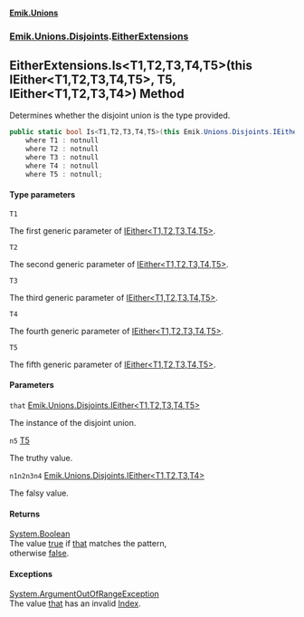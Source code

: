 #### [Emik.Unions](index.md 'index')
### [Emik.Unions.Disjoints](Emik.Unions.Disjoints.md 'Emik.Unions.Disjoints').[EitherExtensions](EitherExtensions.md 'Emik.Unions.Disjoints.EitherExtensions')

## EitherExtensions.Is<T1,T2,T3,T4,T5>(this IEither<T1,T2,T3,T4,T5>, T5, IEither<T1,T2,T3,T4>) Method

Determines whether the disjoint union is the type provided.

```csharp
public static bool Is<T1,T2,T3,T4,T5>(this Emik.Unions.Disjoints.IEither<T1,T2,T3,T4,T5> that, out T5? n5, out Emik.Unions.Disjoints.IEither<T1,T2,T3,T4>? n1n2n3n4)
    where T1 : notnull
    where T2 : notnull
    where T3 : notnull
    where T4 : notnull
    where T5 : notnull;
```
#### Type parameters

<a name='Emik.Unions.Disjoints.EitherExtensions.Is_T1,T2,T3,T4,T5_(thisEmik.Unions.Disjoints.IEither_T1,T2,T3,T4,T5_,T5,Emik.Unions.Disjoints.IEither_T1,T2,T3,T4_).T1'></a>

`T1`

The first generic parameter of [IEither&lt;T1,T2,T3,T4,T5&gt;](IEither{T1,T2,T3,T4,T5}.md 'Emik.Unions.Disjoints.IEither<T1,T2,T3,T4,T5>').

<a name='Emik.Unions.Disjoints.EitherExtensions.Is_T1,T2,T3,T4,T5_(thisEmik.Unions.Disjoints.IEither_T1,T2,T3,T4,T5_,T5,Emik.Unions.Disjoints.IEither_T1,T2,T3,T4_).T2'></a>

`T2`

The second generic parameter of [IEither&lt;T1,T2,T3,T4,T5&gt;](IEither{T1,T2,T3,T4,T5}.md 'Emik.Unions.Disjoints.IEither<T1,T2,T3,T4,T5>').

<a name='Emik.Unions.Disjoints.EitherExtensions.Is_T1,T2,T3,T4,T5_(thisEmik.Unions.Disjoints.IEither_T1,T2,T3,T4,T5_,T5,Emik.Unions.Disjoints.IEither_T1,T2,T3,T4_).T3'></a>

`T3`

The third generic parameter of [IEither&lt;T1,T2,T3,T4,T5&gt;](IEither{T1,T2,T3,T4,T5}.md 'Emik.Unions.Disjoints.IEither<T1,T2,T3,T4,T5>').

<a name='Emik.Unions.Disjoints.EitherExtensions.Is_T1,T2,T3,T4,T5_(thisEmik.Unions.Disjoints.IEither_T1,T2,T3,T4,T5_,T5,Emik.Unions.Disjoints.IEither_T1,T2,T3,T4_).T4'></a>

`T4`

The fourth generic parameter of [IEither&lt;T1,T2,T3,T4,T5&gt;](IEither{T1,T2,T3,T4,T5}.md 'Emik.Unions.Disjoints.IEither<T1,T2,T3,T4,T5>').

<a name='Emik.Unions.Disjoints.EitherExtensions.Is_T1,T2,T3,T4,T5_(thisEmik.Unions.Disjoints.IEither_T1,T2,T3,T4,T5_,T5,Emik.Unions.Disjoints.IEither_T1,T2,T3,T4_).T5'></a>

`T5`

The fifth generic parameter of [IEither&lt;T1,T2,T3,T4,T5&gt;](IEither{T1,T2,T3,T4,T5}.md 'Emik.Unions.Disjoints.IEither<T1,T2,T3,T4,T5>').
#### Parameters

<a name='Emik.Unions.Disjoints.EitherExtensions.Is_T1,T2,T3,T4,T5_(thisEmik.Unions.Disjoints.IEither_T1,T2,T3,T4,T5_,T5,Emik.Unions.Disjoints.IEither_T1,T2,T3,T4_).that'></a>

`that` [Emik.Unions.Disjoints.IEither&lt;](IEither{T1,T2,T3,T4,T5}.md 'Emik.Unions.Disjoints.IEither<T1,T2,T3,T4,T5>')[T1](EitherExtensions.Is{T1,T2,T3,T4,T5}(IEither{T1,T2,T3,T4,T5},T5&,IEither&{T1,T2,T3,T4}).md#Emik.Unions.Disjoints.EitherExtensions.Is_T1,T2,T3,T4,T5_(thisEmik.Unions.Disjoints.IEither_T1,T2,T3,T4,T5_,T5,Emik.Unions.Disjoints.IEither_T1,T2,T3,T4_).T1 'Emik.Unions.Disjoints.EitherExtensions.Is<T1,T2,T3,T4,T5>(this Emik.Unions.Disjoints.IEither<T1,T2,T3,T4,T5>, T5, Emik.Unions.Disjoints.IEither<T1,T2,T3,T4>).T1')[,](IEither{T1,T2,T3,T4,T5}.md 'Emik.Unions.Disjoints.IEither<T1,T2,T3,T4,T5>')[T2](EitherExtensions.Is{T1,T2,T3,T4,T5}(IEither{T1,T2,T3,T4,T5},T5&,IEither&{T1,T2,T3,T4}).md#Emik.Unions.Disjoints.EitherExtensions.Is_T1,T2,T3,T4,T5_(thisEmik.Unions.Disjoints.IEither_T1,T2,T3,T4,T5_,T5,Emik.Unions.Disjoints.IEither_T1,T2,T3,T4_).T2 'Emik.Unions.Disjoints.EitherExtensions.Is<T1,T2,T3,T4,T5>(this Emik.Unions.Disjoints.IEither<T1,T2,T3,T4,T5>, T5, Emik.Unions.Disjoints.IEither<T1,T2,T3,T4>).T2')[,](IEither{T1,T2,T3,T4,T5}.md 'Emik.Unions.Disjoints.IEither<T1,T2,T3,T4,T5>')[T3](EitherExtensions.Is{T1,T2,T3,T4,T5}(IEither{T1,T2,T3,T4,T5},T5&,IEither&{T1,T2,T3,T4}).md#Emik.Unions.Disjoints.EitherExtensions.Is_T1,T2,T3,T4,T5_(thisEmik.Unions.Disjoints.IEither_T1,T2,T3,T4,T5_,T5,Emik.Unions.Disjoints.IEither_T1,T2,T3,T4_).T3 'Emik.Unions.Disjoints.EitherExtensions.Is<T1,T2,T3,T4,T5>(this Emik.Unions.Disjoints.IEither<T1,T2,T3,T4,T5>, T5, Emik.Unions.Disjoints.IEither<T1,T2,T3,T4>).T3')[,](IEither{T1,T2,T3,T4,T5}.md 'Emik.Unions.Disjoints.IEither<T1,T2,T3,T4,T5>')[T4](EitherExtensions.Is{T1,T2,T3,T4,T5}(IEither{T1,T2,T3,T4,T5},T5&,IEither&{T1,T2,T3,T4}).md#Emik.Unions.Disjoints.EitherExtensions.Is_T1,T2,T3,T4,T5_(thisEmik.Unions.Disjoints.IEither_T1,T2,T3,T4,T5_,T5,Emik.Unions.Disjoints.IEither_T1,T2,T3,T4_).T4 'Emik.Unions.Disjoints.EitherExtensions.Is<T1,T2,T3,T4,T5>(this Emik.Unions.Disjoints.IEither<T1,T2,T3,T4,T5>, T5, Emik.Unions.Disjoints.IEither<T1,T2,T3,T4>).T4')[,](IEither{T1,T2,T3,T4,T5}.md 'Emik.Unions.Disjoints.IEither<T1,T2,T3,T4,T5>')[T5](EitherExtensions.Is{T1,T2,T3,T4,T5}(IEither{T1,T2,T3,T4,T5},T5&,IEither&{T1,T2,T3,T4}).md#Emik.Unions.Disjoints.EitherExtensions.Is_T1,T2,T3,T4,T5_(thisEmik.Unions.Disjoints.IEither_T1,T2,T3,T4,T5_,T5,Emik.Unions.Disjoints.IEither_T1,T2,T3,T4_).T5 'Emik.Unions.Disjoints.EitherExtensions.Is<T1,T2,T3,T4,T5>(this Emik.Unions.Disjoints.IEither<T1,T2,T3,T4,T5>, T5, Emik.Unions.Disjoints.IEither<T1,T2,T3,T4>).T5')[&gt;](IEither{T1,T2,T3,T4,T5}.md 'Emik.Unions.Disjoints.IEither<T1,T2,T3,T4,T5>')

The instance of the disjoint union.

<a name='Emik.Unions.Disjoints.EitherExtensions.Is_T1,T2,T3,T4,T5_(thisEmik.Unions.Disjoints.IEither_T1,T2,T3,T4,T5_,T5,Emik.Unions.Disjoints.IEither_T1,T2,T3,T4_).n5'></a>

`n5` [T5](EitherExtensions.Is{T1,T2,T3,T4,T5}(IEither{T1,T2,T3,T4,T5},T5&,IEither&{T1,T2,T3,T4}).md#Emik.Unions.Disjoints.EitherExtensions.Is_T1,T2,T3,T4,T5_(thisEmik.Unions.Disjoints.IEither_T1,T2,T3,T4,T5_,T5,Emik.Unions.Disjoints.IEither_T1,T2,T3,T4_).T5 'Emik.Unions.Disjoints.EitherExtensions.Is<T1,T2,T3,T4,T5>(this Emik.Unions.Disjoints.IEither<T1,T2,T3,T4,T5>, T5, Emik.Unions.Disjoints.IEither<T1,T2,T3,T4>).T5')

The truthy value.

<a name='Emik.Unions.Disjoints.EitherExtensions.Is_T1,T2,T3,T4,T5_(thisEmik.Unions.Disjoints.IEither_T1,T2,T3,T4,T5_,T5,Emik.Unions.Disjoints.IEither_T1,T2,T3,T4_).n1n2n3n4'></a>

`n1n2n3n4` [Emik.Unions.Disjoints.IEither&lt;](IEither{T1,T2,T3,T4}.md 'Emik.Unions.Disjoints.IEither<T1,T2,T3,T4>')[T1](EitherExtensions.Is{T1,T2,T3,T4,T5}(IEither{T1,T2,T3,T4,T5},T5&,IEither&{T1,T2,T3,T4}).md#Emik.Unions.Disjoints.EitherExtensions.Is_T1,T2,T3,T4,T5_(thisEmik.Unions.Disjoints.IEither_T1,T2,T3,T4,T5_,T5,Emik.Unions.Disjoints.IEither_T1,T2,T3,T4_).T1 'Emik.Unions.Disjoints.EitherExtensions.Is<T1,T2,T3,T4,T5>(this Emik.Unions.Disjoints.IEither<T1,T2,T3,T4,T5>, T5, Emik.Unions.Disjoints.IEither<T1,T2,T3,T4>).T1')[,](IEither{T1,T2,T3,T4}.md 'Emik.Unions.Disjoints.IEither<T1,T2,T3,T4>')[T2](EitherExtensions.Is{T1,T2,T3,T4,T5}(IEither{T1,T2,T3,T4,T5},T5&,IEither&{T1,T2,T3,T4}).md#Emik.Unions.Disjoints.EitherExtensions.Is_T1,T2,T3,T4,T5_(thisEmik.Unions.Disjoints.IEither_T1,T2,T3,T4,T5_,T5,Emik.Unions.Disjoints.IEither_T1,T2,T3,T4_).T2 'Emik.Unions.Disjoints.EitherExtensions.Is<T1,T2,T3,T4,T5>(this Emik.Unions.Disjoints.IEither<T1,T2,T3,T4,T5>, T5, Emik.Unions.Disjoints.IEither<T1,T2,T3,T4>).T2')[,](IEither{T1,T2,T3,T4}.md 'Emik.Unions.Disjoints.IEither<T1,T2,T3,T4>')[T3](EitherExtensions.Is{T1,T2,T3,T4,T5}(IEither{T1,T2,T3,T4,T5},T5&,IEither&{T1,T2,T3,T4}).md#Emik.Unions.Disjoints.EitherExtensions.Is_T1,T2,T3,T4,T5_(thisEmik.Unions.Disjoints.IEither_T1,T2,T3,T4,T5_,T5,Emik.Unions.Disjoints.IEither_T1,T2,T3,T4_).T3 'Emik.Unions.Disjoints.EitherExtensions.Is<T1,T2,T3,T4,T5>(this Emik.Unions.Disjoints.IEither<T1,T2,T3,T4,T5>, T5, Emik.Unions.Disjoints.IEither<T1,T2,T3,T4>).T3')[,](IEither{T1,T2,T3,T4}.md 'Emik.Unions.Disjoints.IEither<T1,T2,T3,T4>')[T4](EitherExtensions.Is{T1,T2,T3,T4,T5}(IEither{T1,T2,T3,T4,T5},T5&,IEither&{T1,T2,T3,T4}).md#Emik.Unions.Disjoints.EitherExtensions.Is_T1,T2,T3,T4,T5_(thisEmik.Unions.Disjoints.IEither_T1,T2,T3,T4,T5_,T5,Emik.Unions.Disjoints.IEither_T1,T2,T3,T4_).T4 'Emik.Unions.Disjoints.EitherExtensions.Is<T1,T2,T3,T4,T5>(this Emik.Unions.Disjoints.IEither<T1,T2,T3,T4,T5>, T5, Emik.Unions.Disjoints.IEither<T1,T2,T3,T4>).T4')[&gt;](IEither{T1,T2,T3,T4}.md 'Emik.Unions.Disjoints.IEither<T1,T2,T3,T4>')

The falsy value.

#### Returns
[System.Boolean](https://docs.microsoft.com/en-us/dotnet/api/System.Boolean 'System.Boolean')  
The value [true](https://docs.microsoft.com/en-us/dotnet/csharp/language-reference/builtin-types/bool 'https://docs.microsoft.com/en-us/dotnet/csharp/language-reference/builtin-types/bool') if [that](EitherExtensions.Is{T1,T2,T3,T4,T5}(IEither{T1,T2,T3,T4,T5},T5&,IEither&{T1,T2,T3,T4}).md#Emik.Unions.Disjoints.EitherExtensions.Is_T1,T2,T3,T4,T5_(thisEmik.Unions.Disjoints.IEither_T1,T2,T3,T4,T5_,T5,Emik.Unions.Disjoints.IEither_T1,T2,T3,T4_).that 'Emik.Unions.Disjoints.EitherExtensions.Is<T1,T2,T3,T4,T5>(this Emik.Unions.Disjoints.IEither<T1,T2,T3,T4,T5>, T5, Emik.Unions.Disjoints.IEither<T1,T2,T3,T4>).that') matches the pattern,  
otherwise [false](https://docs.microsoft.com/en-us/dotnet/csharp/language-reference/builtin-types/bool 'https://docs.microsoft.com/en-us/dotnet/csharp/language-reference/builtin-types/bool').

#### Exceptions

[System.ArgumentOutOfRangeException](https://docs.microsoft.com/en-us/dotnet/api/System.ArgumentOutOfRangeException 'System.ArgumentOutOfRangeException')  
The value [that](EitherExtensions.Is{T1,T2,T3,T4,T5}(IEither{T1,T2,T3,T4,T5},T5&,IEither&{T1,T2,T3,T4}).md#Emik.Unions.Disjoints.EitherExtensions.Is_T1,T2,T3,T4,T5_(thisEmik.Unions.Disjoints.IEither_T1,T2,T3,T4,T5_,T5,Emik.Unions.Disjoints.IEither_T1,T2,T3,T4_).that 'Emik.Unions.Disjoints.EitherExtensions.Is<T1,T2,T3,T4,T5>(this Emik.Unions.Disjoints.IEither<T1,T2,T3,T4,T5>, T5, Emik.Unions.Disjoints.IEither<T1,T2,T3,T4>).that') has an invalid [Index](IEither.Index.md 'Emik.Unions.Disjoints.IEither.Index').